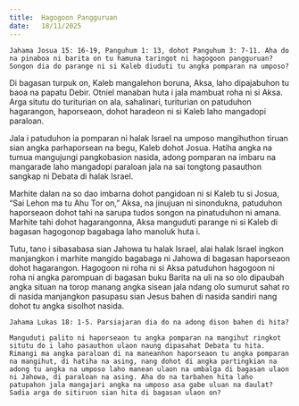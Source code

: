 ```yaml
---
title:  Hagogoon Pangguruan
date:   18/11/2025
---
```


`Jahama Josua 15: 16-19, Panguhum 1: 13, dohot Panguhum 3: 7-11. Aha do na pinaboa ni barita on tu hamuna taringot ni hagogoon pangguruan? Songon dia do parange ni si Kaleb diuduti tu angka pomparan na umposo?`

Di bagasan turpuk on, Kaleb mangalehon boruna, Aksa, laho dipajabuhon tu baoa na papatu Debir. Otniel manaban huta i jala mambuat roha ni si Aksa. Arga situtu do turiturian on ala, sahalinari, turiturian on patuduhon hagarangon, haporseaon, dohot haradeon ni si Kaleb laho mangadopi paraloan.

Jala i patuduhon ia pomparan ni halak Israel na umposo mangihuthon tiruan sian angka parhaporsean na begu, Kaleb dohot Josua. Hatiha angka na tumua mangujungi pangkobasion nasida, adong pomparan na imbaru na mangarade laho mangadopi paraloan jala na sai tongtong pasauthon sangkap ni Debata di halak Israel.

Marhite dalan na so dao imbarna dohot pangidoan ni si Kaleb tu si Josua, “Sai Lehon ma tu Ahu Tor on,” Aksa, na jinujuan ni sinondukna, patuduhon haporseaon dohot tahi na sarupa tudos songon na pinatuduhon ni amana. Marhite tahi dohot hagarangonna, Aksa manguduti parange ni si Kaleb di bagasan hagogonop bagabaga laho manoluk huta i.

Tutu, tano i sibasabasa sian Jahowa tu halak Israel, alai halak Israel ingkon manjangkon i marhite mangido bagabaga ni Jahowa di bagasan haporseaon dohot hagarangon. Hagogoon ni roha ni si Aksa patuduhon hagogoon ni roha ni angka parompuan di bagasan buku Barita na uli na so olo dipaubah angka situan na torop manang angka sisean jala ndang olo sumurut sahat ro di nasida manjangkon pasupasu sian Jesus bahen di nasida sandiri nang dohot tu angka sisolhot nasida.

`Jahama Lukas 18: 1-5. Parsiajaran dia do na adong dison bahen di hita?`

`Manguduti palito ni haporseaon tu angka pomparan na mangihut ringkot situtu do i laho pasauthon ulaon naung dipasahat Debata tu hita. Rimangi ma angka paraloan di na maneanhon haporseaon tu angka pomparan na mangihut, di hatiha na asing, nang dohot di angka partingkian na adong tu angka na umposo laho manean ulaon na umbalga di bagasan ulaon ni Jahowa, di paraloan na asing. Aha do na tarbahen hita laho patupahon jala mangajari angka na umposo asa gabe uluan na daulat? Sadia arga do sitiruon sian hita di bagasan ulaon on?`